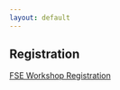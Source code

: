 ```yaml
---
layout: default
---
```


## Registration

[FSE Workshop Registration](http://www.cs.ucdavis.edu/fse2016/)

